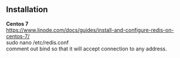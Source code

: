 ## Installation
**Centos 7**  
https://www.linode.com/docs/guides/install-and-configure-redis-on-centos-7/  
sudo nano /etc/redis.conf  
comment out bind so that it will accept connection to any address.